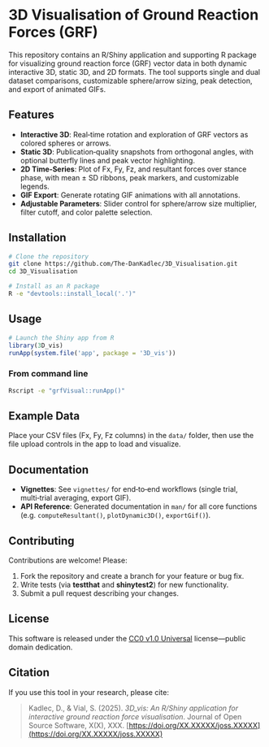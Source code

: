 # 3D Visualisation of Ground Reaction Forces (GRF)

This repository contains an R/Shiny application and supporting R package for visualizing ground reaction force (GRF) vector data in both dynamic interactive 3D, static 3D, and 2D formats. The tool supports single and dual dataset comparisons, customizable sphere/arrow sizing, peak detection, and export of animated GIFs.

## Features

* **Interactive 3D**: Real‑time rotation and exploration of GRF vectors as colored spheres or arrows.
* **Static 3D**: Publication‑quality snapshots from orthogonal angles, with optional butterfly lines and peak vector highlighting.
* **2D Time‑Series**: Plot of Fx, Fy, Fz, and resultant forces over stance phase, with mean ± SD ribbons, peak markers, and customizable legends.
* **GIF Export**: Generate rotating GIF animations with all annotations.
* **Adjustable Parameters**: Slider control for sphere/arrow size multiplier, filter cutoff, and color palette selection.

## Installation

```bash
# Clone the repository
git clone https://github.com/The-DanKadlec/3D_Visualisation.git
cd 3D_Visualisation

# Install as an R package
R -e "devtools::install_local('.')"
```

## Usage

```r
# Launch the Shiny app from R
library(3D_vis)
runApp(system.file('app', package = '3D_vis'))
```

### From command line

```bash
Rscript -e "grfVisual::runApp()"
```

## Example Data

Place your CSV files (Fx, Fy, Fz columns) in the `data/` folder, then use the file upload controls in the app to load and visualize.

## Documentation

* **Vignettes**: See `vignettes/` for end‑to‑end workflows (single trial, multi‑trial averaging, export GIF).
* **API Reference**: Generated documentation in `man/` for all core functions (e.g. `computeResultant()`, `plotDynamic3D()`, `exportGif()`).

## Contributing

Contributions are welcome! Please:

1. Fork the repository and create a branch for your feature or bug fix.
2. Write tests (via **testthat** and **shinytest2**) for new functionality.
3. Submit a pull request describing your changes.

## License

This software is released under the [CC0 v1.0 Universal](LICENSE) license—public domain dedication.

## Citation

If you use this tool in your research, please cite:

> Kadlec, D., & Vial, S. (2025). *3D_vis: An R/Shiny application for interactive ground reaction force visualisation*. Journal of Open Source Software, X(X), XXX. [https://doi.org/XX.XXXXX/joss.XXXXX](https://doi.org/XX.XXXXX/joss.XXXXX)
